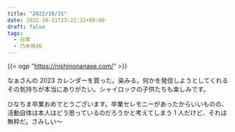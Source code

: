 ```yaml
---
title: "2022/10/31"
date: 2022-10-31T23:22:22+09:00
draft: false
tags:
  - 日常
  - 乃木坂46
---
```


{{< ogp "https://nishinonanase.com/" >}}

なぁさんの 2023 カレンダーを買った。染みる。何かを発信しようとしてくれるその気持ちが本当にありがたい。シャイロックの子供たちも楽しみです。

ひなちま卒業おめでとうございます。卒業セレモニーがあったからいいものの、活動自体は本人はどう思っているのだろうかと考えてしまう 1 人だけど、それは無粋だ。さみしい〜
